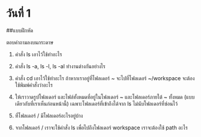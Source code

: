 # วันที่ 1 

##แบบฝึกหัด

ตอบคำถามลงบนกระดาษ

1. คำสั่ง ls เอาไว้ใช้ทำอะไร 

2. คำสั่ง ls -a,  ls -l, ls -al ทำงานต่างกันอย่างไร 

3. คำสั่ง cd เอาไว้ใช้ทำอะไร ถ้าหากเราอยู่ที่โฟลเดอร์ ~ จะไปที่โฟลเดอร์ ~/workspace จะต้องใช้พิมพ์คำสั่งว่าอะไร

4. ให้เราวาดรูปโฟลเดอร์ และไฟล์ทั้งหมดที่อยู่ในโฟลเดอร์ ~ และโฟลเดอร์ภายใต้ ~ ทั้งหมด (แบบเดียวกับที่เราเห็นก่อนหน้านี้) เฉพาะโฟลเดอร์ที่เข้าถึงได้จาก ls ไม่นับโฟลเดอร์ที่ซ่อนไว้

5. ที่โฟลเดอร์ / มีโฟลเดอร์อะไรอยู่บ้าง

6. จากโฟลเดอร์ / เราจะใช้คำสั่ง ls เพื่อไปถึงโฟลเดอร์ workspace เราจะต้องใช้ path อะไร
